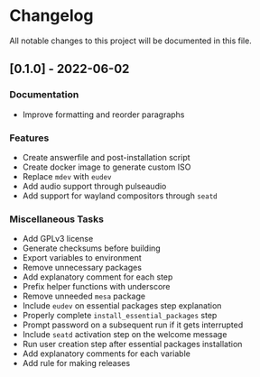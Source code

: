 # Changelog

All notable changes to this project will be documented in this file.

## [0.1.0] - 2022-06-02

### Documentation

- Improve formatting and reorder paragraphs

### Features

- Create answerfile and post-installation script
- Create docker image to generate custom ISO
- Replace `mdev` with `eudev`
- Add audio support through pulseaudio
- Add support for wayland compositors through `seatd`

### Miscellaneous Tasks

- Add GPLv3 license
- Generate checksums before building
- Export variables to environment
- Remove unnecessary packages
- Add explanatory comment for each step
- Prefix helper functions with underscore
- Remove unneeded `mesa` package
- Include `eudev` on essential packages step explanation
- Properly complete `install_essential_packages` step
- Prompt password on a subsequent run if it gets interrupted
- Include `seatd` activation step on the welcome message
- Run user creation step after essential packages installation
- Add explanatory comments for each variable
- Add rule for making releases

<!-- generated by git-cliff -->
